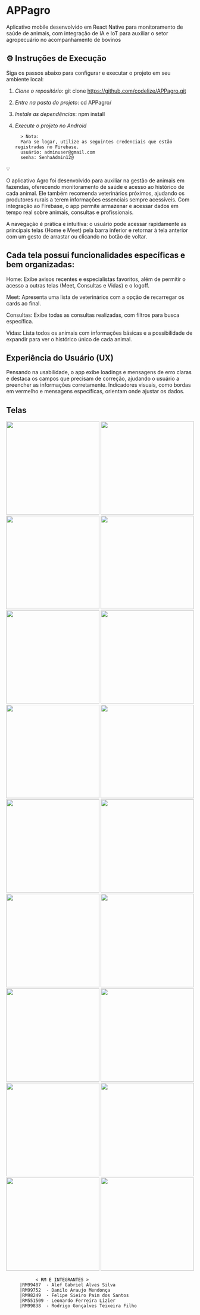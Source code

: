# APPagro

Aplicativo mobile desenvolvido em React Native para monitoramento de saúde de animais, com integração de IA e IoT para auxiliar o setor agropecuário no acompanhamento de bovinos

## ⚙️ Instruções de Execução

Siga os passos abaixo para configurar e executar o projeto em seu ambiente local:

1. *Clone o repositório*:
   git clone https://github.com/codelize/APPagro.git
   

2. *Entre na pasta do projeto*:
   cd APPagro/
   

3. *Instale as dependências*:
   npm install
   

4. *Execute o projeto no Android*


         > Nota: 
         Para se logar, utilize as seguintes credenciais que estão registradas no Firebase. 
         usuário: adminuser@gmail.com 
         senha: SenhaAdmin12@


 💡 
                                     
O aplicativo Agro foi desenvolvido para auxiliar na gestão de animais em fazendas, 
oferecendo monitoramento de saúde e acesso ao histórico de cada animal. Ele também 
recomenda veterinários próximos, ajudando os produtores rurais a terem informações 
essenciais sempre acessíveis. Com integração ao Firebase, o app permite armazenar 
e acessar dados em tempo real sobre animais, consultas e profissionais.

A navegação é prática e intuitiva: o usuário pode acessar rapidamente as principais 
telas (Home e Meet) pela barra inferior e retornar à tela anterior com um gesto de 
arrastar ou clicando no botão de voltar. 


## Cada tela possui funcionalidades específicas e bem organizadas:

Home: Exibe avisos recentes e especialistas favoritos, além de permitir o acesso a
outras telas (Meet, Consultas e Vidas) e o logoff.

Meet: Apresenta uma lista de veterinários com a opção de recarregar os cards ao final.

Consultas: Exibe todas as consultas realizadas, com filtros para busca específica.

Vidas: Lista todos os animais com informações básicas e a possibilidade de expandir 
para ver o histórico único de cada animal.

## Experiência do Usuário (UX)
Pensando na usabilidade, o app exibe loadings e mensagens de erro claras e destaca os campos que 
precisam de correção, ajudando o usuário a preencher as informações corretamente. 
Indicadores visuais, como bordas em vermelho e mensagens específicas, orientam onde 
ajustar os dados.


## Telas

<p align="center">
  <img src="https://github.com/user-attachments/assets/5f56dbd2-6d1b-4673-9420-8429b28c3055" width="250"/>
  <img src="https://github.com/user-attachments/assets/74b2ce93-bfab-4234-92fc-8bd4dda81170" width="250"/>
  <img src="https://github.com/user-attachments/assets/3c8f3575-f2ac-4892-9953-edc81cfdb165" width="250"/>
  <img src="https://github.com/user-attachments/assets/b9cd203b-4ab1-4b4f-941f-5eb05839d7a7" width="250"/>
  <img src="https://github.com/user-attachments/assets/d02bd559-d001-453d-8120-1cce472b4749" width="250"/>
  <img src="https://github.com/user-attachments/assets/f404ead2-9038-40c6-9174-9168db70fb89" width="250"/>
  <img src="https://github.com/user-attachments/assets/a1391d99-f484-4d9b-b146-5ae0ed2cb913" width="250"/>
  <img src="https://github.com/user-attachments/assets/263fe619-2ef7-4c6d-a3b7-a51b6b2473c3" width="250"/>
  <img src="https://github.com/user-attachments/assets/7ecf7790-ca5e-4f03-83e7-242c57ca0391" width="250"/>
  <img src="https://github.com/user-attachments/assets/63bffc02-4ce1-4d4f-a5ed-9ec578fb891a" width="250"/>
  <img src="https://github.com/user-attachments/assets/c6e6c1ec-de74-4e1b-8f23-491c4ccf6de5" width="250"/>
  <img src="https://github.com/user-attachments/assets/550b7168-5e57-4ec4-950b-646994f1ecad" width="250"/>
  <img src="https://github.com/user-attachments/assets/2a96a0ca-1587-40f3-9493-9ad5739ba6e6" width="250"/>
  <img src="https://github.com/user-attachments/assets/cdc9079c-3017-448a-aef8-ace579fcc4fc" width="250"/>
  <img src="https://github.com/user-attachments/assets/07e6abd3-e995-4da6-928e-47080c10c0d6" width="250"/>
  <img src="https://github.com/user-attachments/assets/780f0d24-cfcf-41ed-bb21-6f59327d6bd3" width="250"/>
  <img src="https://github.com/user-attachments/assets/a4d18b78-2352-443b-a693-7cdbf866f64e" width="250"/>
  <img src="https://github.com/user-attachments/assets/d708112a-4ff6-4550-ae3d-0f19534603c5" width="250"/>
</p>






               < RM E INTEGRANTES >
         |RM99487  - Alef Gabriel Alves Silva
         |RM99752  - Danilo Araujo Mendonça
         |RM98249  - Felipe Sieiro Paim dos Santos 
         |RM551509 - Leonardo Ferreira Lizier
         |RM99838  - Rodrigo Gonçalves Teixeira Filho
